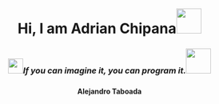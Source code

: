 <h1 align = "center"><b>Hi, I am Adrian Chipana</b><img src="https://images.emojiterra.com/google/noto-emoji/unicode-16.0/color/svg/1f64b-2642.svg", width = "50"></h1>
<h3 align="center"><img src="https://media4.giphy.com/media/v1.Y2lkPTc5MGI3NjExdHl3NHdhdWQ1aDhmeWk2Mm9kdTdkMWU3enJsMjIzaWEzbGJsdGRqcSZlcD12MV9pbnRlcm5hbF9naWZfYnlfaWQmY3Q9cw/wUzxTGJEEcbbVKabq5/giphy.gif", width="30"><i>If you can imagine it, you can program it.</i><img src="https://media3.giphy.com/media/v1.Y2lkPTc5MGI3NjExcWdhNmdqOW1uanNsZnE2ejI1OXZyYzdwempseTBpYXVhcXJ5OGhjbSZlcD12MV9pbnRlcm5hbF9naWZfYnlfaWQmY3Q9cw/6KirhLJyR7oMcwgJQk/giphy.gif", width="50"><h3>
<h4 align="center"><b>Alejandro Taboada</b><h4>
<!--  -->
